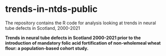 # trends-in-ntds-public
The repository contains the R code for analysis looking at trends in neural tube defects in Scotland, 2000-2021

**Trends in neural tube defects in Scotland 2000-2021 prior to the introduction of mandatory folic acid fortification of non-wholemeal wheat flour: a population-based cohort study.**

